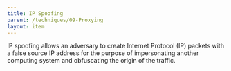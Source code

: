 ```yaml
---
title: IP Spoofing
parent: /techniques/09-Proxying
layout: item
---
```


<p>IP spoofing allows an adversary to create Internet Protocol (IP) packets with a false source IP address for the purpose of impersonating another computing system and obfuscating the origin of the traffic.</p>
